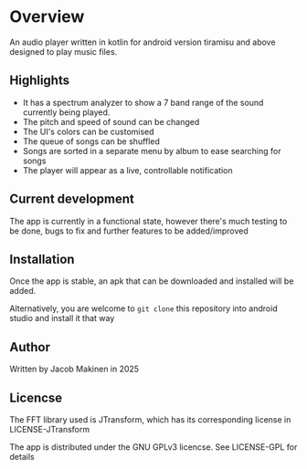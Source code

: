 # Overview
An audio player written in kotlin for android version tiramisu and above designed to play music files.

## Highlights
- It has a spectrum analyzer to show a 7 band range of the sound currently being played.
- The pitch and speed of sound can be changed
- The UI's colors can be customised
- The queue of songs can be shuffled
- Songs are sorted in a separate menu by album to ease searching for songs
- The player will appear as a live, controllable notification

## Current development
The app is currently in a functional state, however there's much testing to be done, bugs to fix and further features to be added/improved

## Installation
Once the app is stable, an apk that can be downloaded and installed will be added.

Alternatively, you are welcome to `git clone` this repository into android studio and install it that way

## Author
Written by Jacob Makinen in 2025

## Licencse
The FFT library used is JTransform, which has its corresponding license in LICENSE-JTransform

The app is distributed under the GNU GPLv3 licencse. See LICENSE-GPL for details
